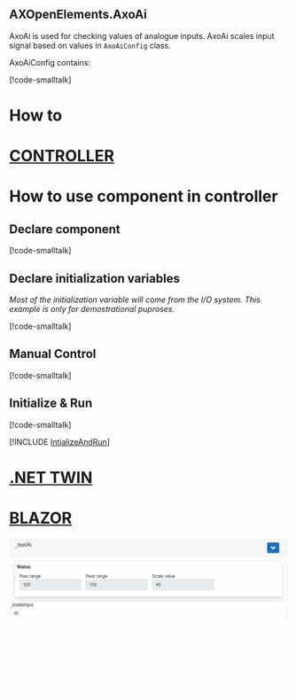 ## AXOpenElements.AxoAi

AxoAi is used for checking values of analogue inputs. AxoAi scales input signal based on values in `AxoAiConfig` class.

AxoAiConfig contains:

[!code-smalltalk[](../ctrl/src//AxoAi/AxoAiConfig.st?name=AxoAiConfigDeclaration)]

# How to

# [CONTROLLER](#tab/controller)

# How to use component in controller

## Declare component

[!code-smalltalk[](../app/src/Documentation/DocumentationContext.st?name=AxoAiDeclaration)]

## Declare initialization variables

*Most of the initialization variable will come from the I/O system. This example is only for demostrational puproses.*

[!code-smalltalk[](../app/src/Documentation/DocumentationContext.st?name=AxoAiInitializationArgumentsDeclaration)]

## Manual Control

[!code-smalltalk[](../app/src/Documentation/DocumentationContext.st?name=AxoAiManualControl)]

## Initialize & Run

[!code-smalltalk[](../app/src/Documentation/DocumentationContext.st?name=AxoAiInitialization)]

[!INCLUDE [IntializeAndRun](../../../docfx/articles/notes/CYCLIC_UPDATE_NOTICE.md)]

# [.NET TWIN](#tab/twin)



# [BLAZOR](#tab/blazor)

![AxoAi](assets/axoai.gif)